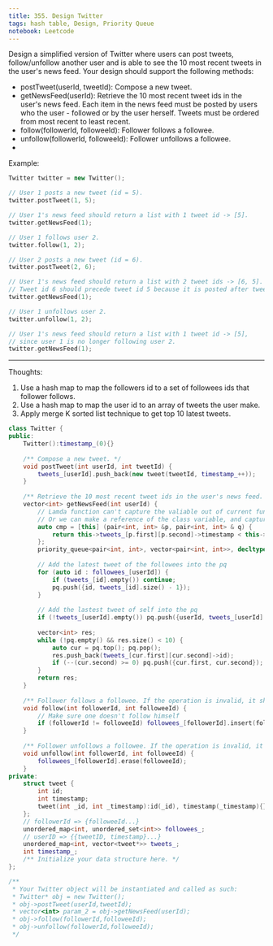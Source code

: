 ```yaml
---
title: 355. Design Twitter
tags: hash table, Design, Priority Queue
notebook: Leetcode
---
```


Design a simplified version of Twitter where users can post tweets, follow/unfollow another user and is able to see the 10 most recent tweets in the user's news feed. Your design should support the following methods:

- postTweet(userId, tweetId): Compose a new tweet.
- getNewsFeed(userId): Retrieve the 10 most recent tweet ids in the user's news feed. Each item in the news feed must be posted by users who the user - followed or by the user herself. Tweets must be ordered from most recent to least recent.
- follow(followerId, followeeId): Follower follows a followee.
- unfollow(followerId, followeeId): Follower unfollows a followee.
- 
Example:

```c++
Twitter twitter = new Twitter();

// User 1 posts a new tweet (id = 5).
twitter.postTweet(1, 5);

// User 1's news feed should return a list with 1 tweet id -> [5].
twitter.getNewsFeed(1);

// User 1 follows user 2.
twitter.follow(1, 2);

// User 2 posts a new tweet (id = 6).
twitter.postTweet(2, 6);

// User 1's news feed should return a list with 2 tweet ids -> [6, 5].
// Tweet id 6 should precede tweet id 5 because it is posted after tweet id 5.
twitter.getNewsFeed(1);

// User 1 unfollows user 2.
twitter.unfollow(1, 2);

// User 1's news feed should return a list with 1 tweet id -> [5],
// since user 1 is no longer following user 2.
twitter.getNewsFeed(1);
```
----------
Thoughts:
1. Use a hash map to map the followers id to a set of followees ids that follower follows.
2. Use a hash map to map the user id to an array of tweets the user make.
3. Apply merge K sorted list technique to get top 10 latest tweets.

```C++
class Twitter {
public:
    Twitter():timestamp_(0){}
    
    /** Compose a new tweet. */
    void postTweet(int userId, int tweetId) {
        tweets_[userId].push_back(new tweet(tweetId, timestamp_++));
    }
    
    /** Retrieve the 10 most recent tweet ids in the user's news feed. Each item in the news feed must be posted by users who the user followed or by the user herself. Tweets must be ordered from most recent to least recent. */
    vector<int> getNewsFeed(int userId) {
        // Lamda function can't capture the valiable out of current function scope, so capture this to access calss variable instead.
        // Or we can make a reference of the class variable, and capture the reference in lamda function
        auto cmp = [this] (pair<int, int> &p, pair<int, int> & q) {
            return this->tweets_[p.first][p.second]->timestamp < this->tweets_[q.first][q.second]->timestamp;
        };
        priority_queue<pair<int, int>, vector<pair<int, int>>, decltype(cmp)> pq(cmp);
        
        // Add the latest tweet of the followees into the pq
        for (auto id : followees_[userId]) {
            if (tweets_[id].empty()) continue;
            pq.push({id, tweets_[id].size() - 1});
        }
        
        // Add the lastest tweet of self into the pq
        if (!tweets_[userId].empty()) pq.push({userId, tweets_[userId].size() - 1});
        
        vector<int> res;
        while (!pq.empty() && res.size() < 10) {
            auto cur = pq.top(); pq.pop();
            res.push_back(tweets_[cur.first][cur.second]->id);
            if (--(cur.second) >= 0) pq.push({cur.first, cur.second});
        }
        return res;
    }
    
    /** Follower follows a followee. If the operation is invalid, it should be a no-op. */
    void follow(int followerId, int followeeId) {
        // Make sure one doesn't follow himself
        if (followerId != followeeId) followees_[followerId].insert(followeeId);
    }
    
    /** Follower unfollows a followee. If the operation is invalid, it should be a no-op. */
    void unfollow(int followerId, int followeeId) {
        followees_[followerId].erase(followeeId);
    }
private:
    struct tweet {
        int id;
        int timestamp;
        tweet(int _id, int _timestamp):id(_id), timestamp(_timestamp){}
    };
    // followerId => {followeeId...}
    unordered_map<int, unordered_set<int>> followees_;
    // userID => {{tweetID, timestamp}...}
    unordered_map<int, vector<tweet*>> tweets_;
    int timestamp_;
    /** Initialize your data structure here. */
};

/**
 * Your Twitter object will be instantiated and called as such:
 * Twitter* obj = new Twitter();
 * obj->postTweet(userId,tweetId);
 * vector<int> param_2 = obj->getNewsFeed(userId);
 * obj->follow(followerId,followeeId);
 * obj->unfollow(followerId,followeeId);
 */
```